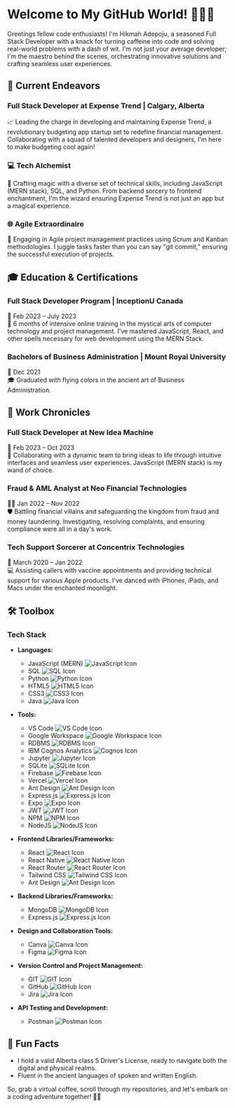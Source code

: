 # Welcome to My GitHub World! 👩‍💻🌐

Greetings fellow code enthusiasts! I'm Hikmah Adepoju, a seasoned Full Stack Developer with a knack for turning caffeine into code and solving real-world problems with a dash of wit. I'm not just your average developer; I'm the maestro behind the scenes, orchestrating innovative solutions and crafting seamless user experiences.

## 🚀 Current Endeavors

### Full Stack Developer at Expense Trend | Calgary, Alberta
📈 Leading the charge in developing and maintaining Expense Trend, a revolutionary budgeting app startup set to redefine financial management. Collaborating with a squad of talented developers and designers, I'm here to make budgeting cool again!

### 💻 Tech Alchemist
🔧 Crafting magic with a diverse set of technical skills, including JavaScript (MERN stack), SQL, and Python. From backend sorcery to frontend enchantment, I'm the wizard ensuring Expense Trend is not just an app but a magical experience.

### 🌐 Agile Extraordinaire
🔄 Engaging in Agile project management practices using Scrum and Kanban methodologies. I juggle tasks faster than you can say "git commit," ensuring the successful execution of projects.

## 🎓 Education & Certifications

### Full Stack Developer Program | InceptionU Canada
📅 Feb 2023 – July 2023  
🚀 6 months of intensive online training in the mystical arts of computer technology and project management. I've mastered JavaScript, React, and other spells necessary for web development using the MERN Stack.

### Bachelors of Business Administration | Mount Royal University
📅 Dec 2021  
🎓 Graduated with flying colors in the ancient art of Business Administration.

## 💼 Work Chronicles

### Full Stack Developer at New Idea Machine
🚀 Feb 2023 – Oct 2023  
🌈 Collaborating with a dynamic team to bring ideas to life through intuitive interfaces and seamless user experiences. JavaScript (MERN stack) is my wand of choice.

### Fraud & AML Analyst at Neo Financial Technologies
🕵️‍♀️ Jan 2022 – Nov 2022  
🛡️ Battling financial villains and safeguarding the kingdom from fraud and money laundering. Investigating, resolving complaints, and ensuring compliance were all in a day's work.

### Tech Support Sorcerer at Concentrix Technologies
🔮 March 2020 – Jan 2022  
💻 Assisting callers with vaccine appointments and providing technical support for various Apple products. I've danced with iPhones, iPads, and Macs under the enchanted moonlight.

## 🛠️ Toolbox

### Tech Stack
- **Languages:** 
  - JavaScript (MERN) ![JavaScript Icon](https://img.icons8.com/color/48/000000/javascript.png)
  - SQL ![SQL Icon](https://img.icons8.com/color/48/000000/sql.png)
  - Python ![Python Icon](https://img.icons8.com/color/48/000000/python.png)
  - HTML5 ![HTML5 Icon](https://img.icons8.com/color/48/000000/html-5.png)
  - CSS3 ![CSS3 Icon](https://img.icons8.com/color/48/000000/css3.png)
  - Java ![Java Icon](https://img.icons8.com/color/48/000000/java.png)

- **Tools:** 
  - VS Code ![VS Code Icon](https://img.icons8.com/color/48/000000/visual-studio-code.png)
  - Google Workspace ![Google Workspace Icon](https://img.icons8.com/color/48/000000/google-logo.png)
  - RDBMS ![RDBMS Icon](https://img.icons8.com/color/48/000000/database.png)
  - IBM Cognos Analytics ![Cognos Icon](https://img.icons8.com/color/48/000000/ibm.png)
  - Jupyter ![Jupyter Icon](https://img.icons8.com/color/48/000000/jupyter.png)
  - SQLite ![SQLite Icon](https://img.icons8.com/color/48/000000/sqlite.png)
  - Firebase ![Firebase Icon](https://img.icons8.com/color/48/000000/firebase.png)
  - Vercel ![Vercel Icon](https://img.icons8.com/color/48/000000/vercel.png)
  - Ant Design ![Ant Design Icon](https://img.icons8.com/color/48/000000/ant-design.png)
  - Express.js ![Express.js Icon](https://img.icons8.com/color/48/000000/node-js.png)
  - Expo ![Expo Icon](https://img.icons8.com/ios/50/000000/expo.png)
  - JWT ![JWT Icon](https://img.icons8.com/color/48/000000/lock-2.png)
  - NPM ![NPM Icon](https://img.icons8.com/color/48/000000/npm.png)
  - NodeJS ![NodeJS Icon](https://img.icons8.com/color/48/000000/nodejs.png)

- **Frontend Libraries/Frameworks:** 
  - React ![React Icon](https://img.icons8.com/color/48/000000/react.png)
  - React Native ![React Native Icon](https://img.icons8.com/color/48/000000/react-native.png)
  - React Router ![React Router Icon](https://img.icons8.com/color/48/000000/react-router.png)
  - Tailwind CSS ![Tailwind CSS Icon](https://img.icons8.com/color/48/000000/tailwind.png)
  - Ant Design ![Ant Design Icon](https://img.icons8.com/color/48/000000/ant-design.png)

- **Backend Libraries/Frameworks:** 
  - MongoDB ![MongoDB Icon](https://img.icons8.com/color/48/000000/mongodb.png)
  - Express.js ![Express.js Icon](https://img.icons8.com/color/48/000000/node-js.png)

- **Design and Collaboration Tools:** 
  - Canva ![Canva Icon](https://img.icons8.com/color/48/000000/canva.png)
  - Figma ![Figma Icon](https://img.icons8.com/color/48/000000/figma.png)

- **Version Control and Project Management:** 
  - GIT ![GIT Icon](https://img.icons8.com/color/48/000000/git.png)
  - GitHub ![GitHub Icon](https://img.icons8.com/color/48/000000/github--v1.png)
  - Jira ![Jira Icon](https://img.icons8.com/color/48/000000/jira.png)

- **API Testing and Development:** 
  - Postman ![Postman Icon](https://img.icons8.com/color/48/000000/postman-api.png)


## 🚗 Fun Facts

- I hold a valid Alberta class 5 Driver's License, ready to navigate both the digital and physical realms.
- Fluent in the ancient languages of spoken and written English.

So, grab a virtual coffee, scroll through my repositories, and let's embark on a coding adventure together! 🚀✨


<!--
**hadep275/hadep275** is a ✨ _special_ ✨ repository because its `README.md` (this file) appears on your GitHub profile.

Here are some ideas to get you started:

- 🔭 I’m currently working on ...
- 🌱 I’m currently learning ...
- 👯 I’m looking to collaborate on ...
- 🤔 I’m looking for help with ...
- 💬 Ask me about ...
- 📫 How to reach me: ...
- 😄 Pronouns: ...
- ⚡ Fun fact: ...
-->

